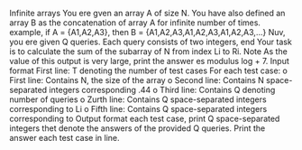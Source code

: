 Infinite arrays 
You ere gven an array A of size N. You have also defined an array B as the concatenation of array A for infinite number of times. 
example, if A = {A1,A2,A3}, then B = {A1,A2,A3,A1,A2,A3,A1,A2,A3,...}
Nuv, you ere given Q queries. Each query consists of two integers, end Your task is to calculate the sum of the subarray of N from index Li to Ri. 
Note As the value of this output is very large, print the answer es modulus log + 7. 
Input format 
First line: T denoting the number of test cases 
For each test case: 
o First line: Contains N, the size of the array 
o Second line: Contains N space-separated integers corresponding .44 
o Third line: Contains Q denoting number of queries 
o Zurth line: Contains Q space-separated integers corresponding to Li 
o Fifth line: Contains Q space-separated integers corresponding to 
Output format 
each test case, print Q space-separated integers thet denote the answers of the provided Q queries. Print the answer each test case in line. 